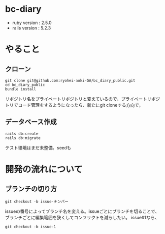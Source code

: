 # bc-diary

- ruby version  : 2.5.0
- rails version : 5.2.3

# やること
## クローン
```
git clone git@github.com:ryohei-aoki-GA/bc_diary_public.git
cd bc_diary_public
bundle install
```
リポジトリ名をプライベートリポジトリと変えているので、プライベートリポジトリでコード管理をするようになったら、新たにgit cloneする方向で。

## データベース作成
```
rails db:create
rails db:migrate
```
テスト環境はまだ未整備。seedも

# 開発の流れについて
## ブランチの切り方
```
git checkout -b issue-ナンバー
```
issueの番号によってブランチ名を変える。issueごとにブランチを切ることで、ブランチごとに編集範囲を狭くしてコンフリクトを減らしたい。
issue#1なら、
```
git checkout -b issue-1
```
